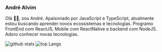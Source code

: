 ### André Alvim



Olá 👋🏻, sou André. Apaixonado por JavaScript e TypeScript, atualmente estou buscando aprender novos ecossistemas e tecnologias. Programo FrontEnd com ReactJS, Mobile com ReactNative e backend com NodeJS. Adoro conhecer novas tecnologias.


![github stats](https://github-readme-stats.vercel.app/api?username=Andre-Alvim)
![top Langs](https://github-readme-stats.vercel.app/api/top-langs/?username=Andre-Alvim&layout=compact)
